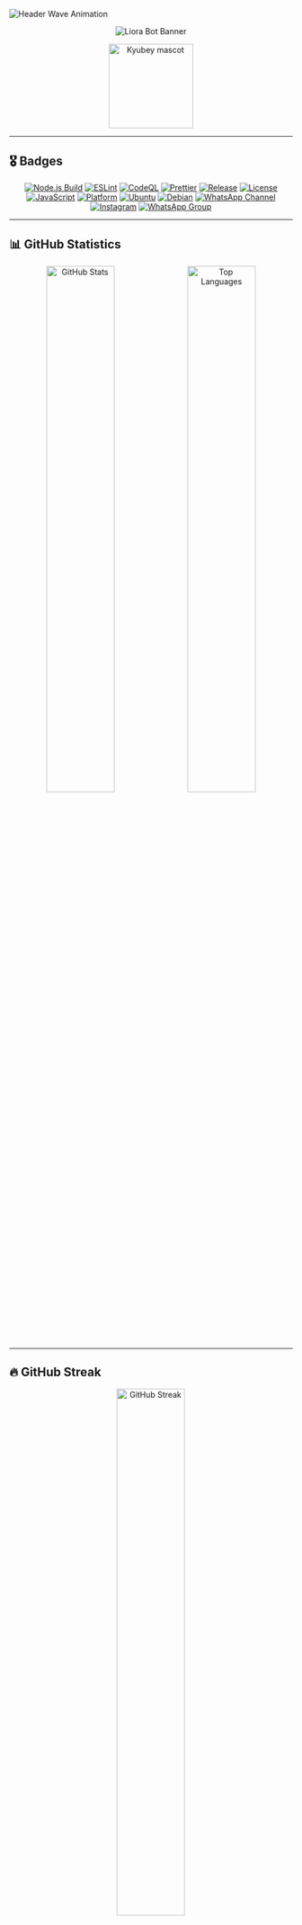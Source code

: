 ![Header Wave Animation](https://capsule-render.vercel.app/api?type=waving&color=0:0B3D91,50:1A1F71,100:4B0082&height=250&section=header&text=Liora%20WhatsApp%20Bot&fontSize=55&fontAlignY=35&animation=twinkling&fontColor=ffffff)

<div align="center">

![Liora Bot Banner](https://qu.ax/SUDjH.png)

<img src="https://raw.githubusercontent.com/innng/innng/master/assets/kyubey.gif" width="150" height="150" alt="Kyubey mascot" />

</div>

---

## 🎖️ Badges

<div align="center">

[![Node.js Build](https://img.shields.io/github/actions/workflow/status/naruyaizumi/liora/node.js.yml?label=Node.js&style=for-the-badge&logo=github&logoColor=white&color=0B3D91&labelColor=2F2F2F)](https://github.com/naruyaizumi/liora/actions/workflows/node.js.yml)
[![ESLint](https://img.shields.io/github/actions/workflow/status/naruyaizumi/liora/eslint.yml?label=ESLint&style=for-the-badge&logo=eslint&logoColor=white&color=0B3D91&labelColor=2F2F2F)](https://github.com/naruyaizumi/liora/actions/workflows/eslint.yml)
[![CodeQL](https://img.shields.io/github/actions/workflow/status/naruyaizumi/liora/codeql.yml?label=CodeQL&style=for-the-badge&logo=github&logoColor=white&color=0B3D91&labelColor=2F2F2F)](https://github.com/naruyaizumi/liora/actions/workflows/codeql.yml)
[![Prettier](https://img.shields.io/badge/Prettier-Enabled-0B3D91?style=for-the-badge&logo=prettier&logoColor=white&labelColor=2F2F2F)](https://prettier.io/)
[![Release](https://img.shields.io/github/v/release/naruyaizumi/liora?style=for-the-badge&logo=github&logoColor=white&color=0B3D91&labelColor=2F2F2F)](https://github.com/naruyaizumi/liora/releases)
[![License](https://img.shields.io/badge/License-Apache%202.0-0B3D91?style=for-the-badge&logo=apache&logoColor=white&labelColor=2F2F2F)](https://www.apache.org/licenses/LICENSE-2.0)
[![JavaScript](https://img.shields.io/badge/JavaScript-ESM-0B3D91?style=for-the-badge&logo=javascript&logoColor=black&labelColor=2F2F2F)](https://developer.mozilla.org/en-US/docs/Web/JavaScript)
[![Platform](https://img.shields.io/badge/Platform-Linux%20Only-0B3D91?style=for-the-badge&logo=linux&logoColor=white&labelColor=2F2F2F)](https://github.com/naruyaizumi/liora#requirements)
[![Ubuntu](https://img.shields.io/badge/Ubuntu-24.04%20LTS-0B3D91?style=for-the-badge&logo=ubuntu&logoColor=white&labelColor=2F2F2F)](https://ubuntu.com/download/desktop)
[![Debian](https://img.shields.io/badge/Debian-12-0B3D91?style=for-the-badge&logo=debian&logoColor=white&labelColor=2F2F2F)](https://www.debian.org/releases/bookworm/)
[![WhatsApp Channel](https://img.shields.io/badge/WhatsApp-Changelog-0B3D91?style=for-the-badge&logo=whatsapp&logoColor=white&labelColor=2F2F2F)](https://whatsapp.com/channel/0029Vb5vz4oDjiOfUeW2Mt03)
[![Instagram](https://img.shields.io/badge/Instagram-@naruyaizumi-0B3D91?style=for-the-badge&logo=instagram&logoColor=white&labelColor=2F2F2F)](https://instagram.com/naruyaizumi)
[![WhatsApp Group](https://img.shields.io/badge/WhatsApp-Discussion-0B3D91?style=for-the-badge&logo=whatsapp&logoColor=white&labelColor=2F2F2F)](https://chat.whatsapp.com/FtMSX1EsGHTJeynu8QmjpG)

</div>

---

## 📊 GitHub Statistics

<div align="center">

<img width="49%" src="https://github-readme-stats.vercel.app/api?username=naruyaizumi&show_icons=true&hide_border=true&bg_color=0D1117&title_color=0B3D91&text_color=FFE4E1&icon_color=FFB6C1" alt="GitHub Stats" />
<img width="49%" src="https://github-readme-stats.vercel.app/api/top-langs/?username=naruyaizumi&layout=compact&hide_border=true&bg_color=0D1117&title_color=0B3D91&text_color=FFE4E1&icon_color=FFB6C1" alt="Top Languages" />

</div>

---

## 🔥 GitHub Streak

<div align="center">

<img width="49%" src="https://streak-stats.demolab.com?user=naruyaizumi&hide_border=true&background=0D1117&ring=0B3D91&fire=FFB6C1&currStreakNum=FFFFFF&sideNums=FFFFFF&currStreakLabel=0B3D91&sideLabels=0B3D91&dates=FFE4E1" alt="GitHub Streak" />

</div>

---

## 🏆 GitHub Trophies

<div align="center">

<img src="https://github-profile-trophy.vercel.app/?username=naruyaizumi&theme=juicyfresh&no-frame=true&margin-w=10&column=7" alt="GitHub Trophies" />

</div>

---

## 📈 Activity Graph

<div align="center">

<img src="https://github-readme-activity-graph.vercel.app/graph?username=naruyaizumi&bg_color=0D1117&hide_border=true&color=0B3D91&line=FFB6C1&point=FFD1DC&area=FFE4E1" alt="Activity Graph" />

</div>

---

## 🛡️ Security & Bug Reports

<div align="center">

[![Security Policy](https://img.shields.io/badge/Security-Policy-0B3D91?style=for-the-badge&logo=github&logoColor=white&labelColor=2F2F2F)](https://github.com/naruyaizumi/liora/blob/main/SECURITY.md)
[![Contribution Guide](https://img.shields.io/badge/Contribution-Guide-0B3D91?style=for-the-badge&logo=github&logoColor=white&labelColor=2F2F2F)](https://github.com/naruyaizumi/liora/blob/main/CONTRIBUTING.md)
[![Open Issue](https://img.shields.io/badge/Open-Issue-0B3D91?style=for-the-badge&logo=github&logoColor=white&labelColor=2F2F2F)](../../issues/new/choose)

</div>

We take security, stability, and contributor comfort very seriously. If you discover a vulnerability or bug, please report it responsibly.

### 🔒 Security Issues

For security vulnerabilities, follow our [Security Policy](https://github.com/naruyaizumi/liora/blob/main/SECURITY.md) to report issues privately.

### 🤝 Contributing

For contributions, refer to our [Contribution Guide](https://github.com/naruyaizumi/liora/blob/main/CONTRIBUTING.md) before submitting.

---

## 🚀 Pull Requests

<div align="center">

[![PR Template ID](https://img.shields.io/badge/PR_Template-Indonesian-0B3D91?style=for-the-badge&logo=github&logoColor=white&labelColor=2F2F2F)](https://github.com/naruyaizumi/liora/blob/main/.github/PULL_REQUEST_TEMPLATE/pull-request-id.md)
[![PR Template EN](https://img.shields.io/badge/PR_Template-English-0B3D91?style=for-the-badge&logo=github&logoColor=white&labelColor=2F2F2F)](https://github.com/naruyaizumi/liora/blob/main/.github/PULL_REQUEST_TEMPLATE/pull-request-us.md)

</div>

We welcome all contributions — whether you're fixing bugs, adding features, or improving documentation.

📎 [View Contribution Guide](https://github.com/naruyaizumi/liora/blob/main/CONTRIBUTING.md)

---

## 🐛 Bug Reports

<div align="center">

[![Bug Report ID](https://img.shields.io/badge/Bug_Report-Indonesian-0B3D91?style=for-the-badge&logo=github&logoColor=white&labelColor=2F2F2F)](https://github.com/naruyaizumi/liora/issues/new?assignees=&labels=bug&projects=&template=bug-report-id.md&title=%5BBUG%5D)
[![Bug Report EN](https://img.shields.io/badge/Bug_Report-English-0B3D91?style=for-the-badge&logo=github&logoColor=white&labelColor=2F2F2F)](https://github.com/naruyaizumi/liora/issues/new?assignees=&labels=bug&projects=&template=bug-report-us.md&title=%5BBUG%5D)

</div>

---

> [!CAUTION]
> **Do not publicly disclose vulnerabilities or critical internal bugs.**
>
> Report security issues responsibly through official channels to preserve the integrity, stability, and trust of the Liora ecosystem.

> [!TIP]
> **Installation Methods**
>
> Deploy Liora using your preferred environment:
>
> - [Pterodactyl Installation Guide](https://github.com/naruyaizumi/liora/blob/main/.github/INSTALLATION/PTERODACTYL.md)
> - [PM2 Installation Guide](https://github.com/naruyaizumi/liora/blob/main/.github/INSTALLATION/PM2.md)
>
> **System Requirements:**
>
> - Node.js v22.0.0 or higher
> - System build tools (gcc, make, python3)
> - 2GB RAM minimum (4GB recommended)
> - Linux Ubuntu 24.04 LTS or Debian 12

> [!WARNING]
> **License Compliance Notice**
>
> Unauthorized modification, credit removal, or commercial distribution violates the Apache 2.0 License.
>
> **Required Actions:**
>
> - Keep all credits intact
> - Include original license and copyright notices
> - Document all modifications
>
> **Prohibited Actions:**
>
> - Removing or altering attribution
> - Unauthorized commercial redistribution
> - Claiming this work as your own

> [!IMPORTANT]
> **Optional Enhancements: `audio-decode` and `link-preview-js`**
>
> These packages are **optional peer dependencies**:
>
> - **`audio-decode`**: Enables waveform rendering for voice notes. Audio works without it—only visualization is disabled.
> - **`link-preview-js`**: Generates rich URL previews. Links work without it—just without metadata cards.
>
> This modular approach keeps Liora lightweight.

---

## 🍧 Liora – Advanced WhatsApp Bot Framework

<div align="center">

<img src="https://readme-typing-svg.herokuapp.com?size=28&duration=3500&color=0B3D91&center=true&vCenter=true&width=600&lines=🌸+Liora+–+Advanced+WhatsApp+Bot" alt="Liora Bot" />

</div>

**Liora** is an enterprise-grade WhatsApp automation framework built for developers who demand precision, modularity, and runtime-level control.  
It is not beginner-friendly, not plug-and-play, and unapologetically low-level — designed for those who understand event loops, buffer management, and asynchronous architectures.

---

## 🧱 Core Capabilities

- **🛠️ Native Performance** — Powered by C++ bindings for media processing, enabling fast and memory-efficient operations.
- **🧩 Modular Architecture** — Each handler is hot-reloadable and isolated, allowing runtime updates without restarting the bot.
- **📈 Zero Overhead** — Pure buffer-based memory flow avoids unnecessary abstractions for maximum throughput.
- **🧠 Developer-Centric** — Built for those who want full control over execution, memory, and concurrency.
- **🔄 Hot Reload** — Update commands, plugins, or logic in real time without downtime.
- **🗃️ State Management** — SQLite-backed atomic operations ensure consistent session and data handling.

---

## 📐 Technical Highlights

- **🔓 Fully Open Source** — Transparent, auditable, and free from obfuscation.
- **📦 Pure ESM** — Built entirely in ECMAScript Modules with async-first design.
- **🟢 Node.js v22+** — Optimized for the latest V8 engine and top-level await.
- **💾 SQLite-Backed** — Fast, embedded database with atomic transaction support.
- **🧬 Extensible** — Composable modules with clear boundaries and runtime injection.
- **🔌 Plugin System** — Dynamically load and manage features without bloating the core.
- **⚡ Baileys Integration** — Stable multi-device WhatsApp support via WhiskeySockets.

---

## 🔥 Hardcore Engineering

Liora is not just modular — it’s engineered for raw performance and full-stack control.  
Every component is chosen for its speed, precision, and ability to operate close to the metal:

- **🎯 `liora-lib` (C++)**
  A custom native module that handles sticker conversion, media fetching, and binary manipulation. Built in C++ for low-level access to buffers and optimized for minimal memory overhead, it enables high-throughput media processing without relying on slow, high-level wrappers.

- **🖼️ `sharp`**
  Used for image compression, resizing, and format conversion. It ensures that image-based commands like `.compress`, `.resolution`, and `.resize` execute quickly and efficiently, even under heavy load.

- **🧵 `canvas`**
  Enables dynamic rendering of banners, profile cards, and UI-like visuals. With pixel-level control, it powers features that require text overlays, image composition, and custom graphics generation.

- **🗄️ `better-sqlite3`**
  A high-performance, synchronous SQLite engine used for session management, authentication, and plugin-bound data stores. It supports atomic transactions and prepared statements, ensuring data consistency across concurrent operations without the complexity of external databases.

- **📊 `pino` + `pino-pretty`**
  A blazing-fast, structured logging stack that provides clean, readable logs with near-zero overhead. Used across all layers — from command execution to plugin loading — it enables real-time debugging and production-grade observability.

Liora doesn’t just automate WhatsApp — it gives developers a canvas to build resilient, high-performance bots with surgical control over every byte and tick.  
If you think in buffers, not just functions — welcome home.

---

## 💝 Acknowledgements

This project is more than just code — it's a living ecosystem shaped by thoughtful architecture, collaborative development, and community-driven values.
We recognize everyone who contributes to Liora’s growth, stability, and philosophy.

---

### 👥 Project Team

The people behind Liora — from architectural vision to hands-on development — are the foundation of its success.

[![Owner](https://img.shields.io/badge/Owner-Naruya%20Izumi-0B3D91?style=for-the-badge&logo=github&logoColor=white&labelColor=2F2F2F)](https://linkbio.co/naruyaizumi)

Naruya Izumi is the technical architect and ecosystem builder of Liora. They define modular standards, mentor contributors, and shape the community through scalable documentation, onboarding tools, and resilient automation.

[![Developer](https://img.shields.io/badge/Developer-SXZnightmar-0B3D91?style=for-the-badge&logo=whatsapp&logoColor=white&labelColor=2F2F2F)](https://wa.me/6281398961382)

SXZnightmar contributes to backend logic, feature implementation, and performance optimization. Their work strengthens Liora’s reliability and responsiveness.

---

### 📚 Core Libraries

These libraries power Liora’s core functionality and enable seamless interaction with WhatsApp.

[![Baileys](https://img.shields.io/badge/Baileys-WhiskeySockets-0B3D91?style=for-the-badge&logo=npm&logoColor=white&labelColor=2F2F2F)](https://www.npmjs.com/package/baileys)

Baileys is the WhatsApp Web API wrapper used by Liora to handle messaging, media, and session management. Maintained by WhiskeySockets, it’s the backbone of Liora’s communication layer.

---

### 🌐 API Providers

External APIs that enrich Liora’s features with dynamic content, media processing, and utility endpoints.

[![NekoLabs API](https://img.shields.io/badge/NekoLabs_API-0B3D91?style=for-the-badge&logo=swagger&logoColor=white&labelColor=2F2F2F)](https://api.nekolabs.my.id)

NekoLabs provides a wide range of endpoints for anime data, image generation, and other creative utilities. It enhances Liora’s expressiveness and user engagement.

---

### 🤖 AI Assistance

Intelligent tools that support development, documentation, and creative ideation across the Liora ecosystem.

[![ChatGPT](https://img.shields.io/badge/ChatGPT-0B3D91?style=for-the-badge&logo=openai&logoColor=white&labelColor=2F2F2F)](https://chat.openai.com)

Used for drafting documentation, refining onboarding flows, and generating scalable templates.

![Copilot](https://img.shields.io/badge/Copilot-0B3D91?style=for-the-badge&logo=github&logoColor=white&labelColor=2F2F2F)

Supports code suggestions, modular refactoring, and contributor onboarding.

![Gemini](https://img.shields.io/badge/Gemini-0B3D91?style=for-the-badge&logo=google&logoColor=white&labelColor=2F2F2F)

Assists with multilingual documentation and semantic search tasks.

![Claude](https://img.shields.io/badge/Claude-0B3D91?style=for-the-badge&logo=anthropic&logoColor=white&labelColor=2F2F2F)

Used for ethical policy drafting, contributor guidelines, and inclusive language review.

---

### 💖 Personal Thanks

- **🙏 God Almighty** — for blessings, clarity, and purpose  
- **👨‍👩‍👧‍👦 Family** — for unconditional support and encouragement  
- **🌟 Community** — for feedback, inspiration, and shared learning  
- **🤝 Contributors** — for every improvement, idea, and act of collaboration

Liora is built not just with code, but with care, clarity, and community. Thank you for being part of it.

---

## 📜 License

[![Apache 2.0](https://img.shields.io/badge/License-Apache%202.0-0B3D91?style=for-the-badge&logo=apache&logoColor=white&labelColor=2F2F2F)](https://opensource.org/licenses/Apache-2.0)

This project is licensed under the [Apache License 2.0](https://www.apache.org/licenses/LICENSE-2.0).  
For full legal terms, see the [LICENSE](LICENSE) file in the repository.

---

### 🔍 Summary of Terms

The Apache 2.0 license is a permissive open-source license that allows broad usage, with a few important conditions:

- ✅ **Commercial Use Allowed**
  You may use this project in commercial applications, products, or services.

- ✅ **Modification & Distribution Permitted**
  You can fork, modify, and redistribute the code freely.

- ⚠️ **Trademark Use Prohibited**
  You may not use the project name or branding in a way that implies endorsement or affiliation.

- ⚠️ **No Warranty or Liability**
  The project is provided "as is" without warranties. The maintainers are not liable for any damages.

- 📝 **License Notice Required**
  You must include a copy of the Apache 2.0 license and retain notices in any redistributed version.

- 📝 **Documented Changes Required**
  If you modify the code, you must clearly document those changes.

By using or contributing to this project, you agree to abide by these terms.
We encourage responsible use and transparent collaboration.

---

## 💖 Support the Project

<div align="center">

<a href="https://ko-fi.com/naruyaizumi">
  <img src="https://storage.ko-fi.com/cdn/kofi3.png?v=3" alt="Ko-fi" height="32" />
</a>
&nbsp;
<a href="https://trakteer.id/naruyaizumi">
  <img src="https://trakteer.id/images/mix/navbar-logo-lite.png" alt="Trakteer" height="32" />
</a>
&nbsp;
<a href="https://saweria.co/naruyaizumi">
  <img src="https://user-images.githubusercontent.com/26188697/180601310-e82c63e4-412b-4c36-b7b5-7ba713c80380.png" alt="Saweria" height="32" />
</a>

<br><br>

<img src="https://readme-typing-svg.demolab.com?font=Fira+Code&weight=600&size=18&duration=3000&pause=1000&color=0B3D91&center=true&vCenter=true&width=400&lines=Your+support+keeps+this+project+alive!;Thank+you+for+helping+us+grow" alt="Thank you" />

</div>

Your support helps sustain the development of Liora — not just as a bot, but as a community-driven ecosystem.
Every contribution, no matter how small, fuels our mission to build tools that are modular, ethical, and empowering.

---

### 🌟 Why Support?

- 🚀 **Accelerate Feature Development**
  Help us ship new capabilities faster, from automation to contributor tooling.

- 🐛 **Enable Faster Bug Fixes**
  Support time and resources to investigate, test, and resolve issues more efficiently.

- 📚 **Improve Documentation & Onboarding**
  Fund better guides, multilingual support, and contributor-friendly templates.

- 🌍 **Keep It Free & Open Source**
  Ensure Liora remains accessible to everyone, without paywalls or restrictions.

If Liora has helped you, inspired you, or made your work easier — consider giving back.
Your support means the world to us 💙
---

### 🌟 Why Support?

- 🚀 **Accelerate Feature Development**  
  Help us ship new capabilities faster, from automation to contributor tooling.

- 🐛 **Enable Faster Bug Fixes**  
  Support time and resources to investigate, test, and resolve issues more efficiently.

- 📚 **Improve Documentation & Onboarding**  
  Fund better guides, multilingual support, and contributor-friendly templates.

- 🌍 **Keep It Free & Open Source**  
  Ensure Liora remains accessible to everyone, without paywalls or restrictions.

If Liora has helped you, inspired you, or made your work easier — consider giving back.  
Your support means the world to us 💙

---

## 🌸 Thank You!

**Need help? Check our resources:**

- 📖 [Changelog Channel](https://whatsapp.com/channel/0029Vb5vz4oDjiOfUeW2Mt03)
- 💬 [Community Group](https://chat.whatsapp.com/FtMSX1EsGHTJeynu8QmjpG)
- 🐛 [Bug Reports](https://github.com/naruyaizumi/liora/issues/new/choose)

> Written with **coding enthusiasm** and **open-source spirit**. Remember to take breaks! 🍓✨

---

<div align="center">

<img src="https://readme-typing-svg.demolab.com?font=Fira+Code&size=16&duration=3000&pause=1000&color=0B3D91&center=true&vCenter=true&width=600&lines=Made+with+%E2%9D%A4%EF%B8%8F+and+lots+of+%E2%98%95;Happy+Coding!+%F0%9F%8C%B8" alt="Footer" />

</div>

![Footer](https://capsule-render.vercel.app/api?type=waving&color=0:0B3D91,50:1A1F71,100:4B0082&height=150&section=footer)